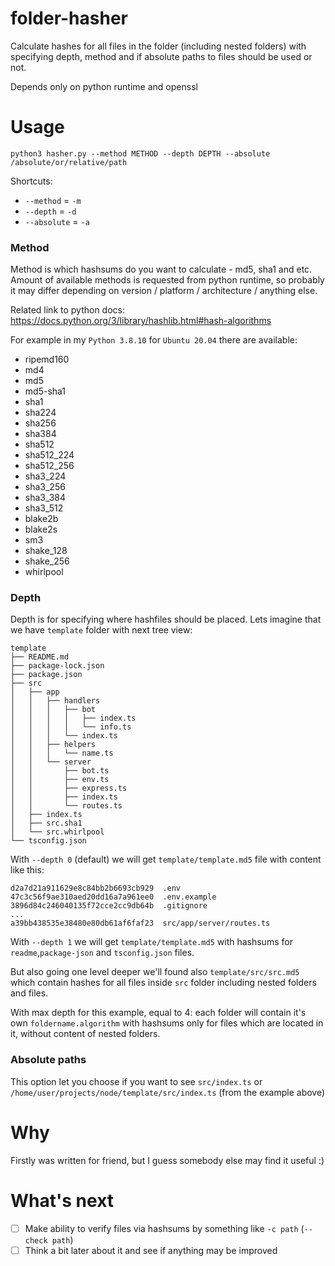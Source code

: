 # folder-hasher

Calculate hashes for all files in the folder (including nested folders) with
specifying depth, method and if absolute paths to files should be used or not.

Depends only on python runtime and openssl

# Usage

`python3 hasher.py --method METHOD --depth DEPTH --absolute /absolute/or/relative/path`

Shortcuts:

- `--method` = `-m`
- `--depth` = `-d`
- `--absolute` = `-a`

### Method

Method is which hashsums do you want to calculate - md5, sha1 and etc. Amount of available methods is requested from python runtime, so probably it may differ depending on version / platform / architecture / anything else.

Related link to python docs: https://docs.python.org/3/library/hashlib.html#hash-algorithms

For example in my `Python 3.8.10` for `Ubuntu 20.04` there are available:

- ripemd160
- md4
- md5
- md5-sha1
- sha1
- sha224
- sha256
- sha384
- sha512
- sha512_224
- sha512_256
- sha3_224
- sha3_256
- sha3_384
- sha3_512
- blake2b
- blake2s
- sm3
- shake_128
- shake_256
- whirlpool

### Depth

Depth is for specifying where hashfiles should be placed. Lets imagine that we have `template` folder with next tree view:

```
template
├── README.md
├── package-lock.json
├── package.json
├── src
│   ├── app
│   │   ├── handlers
│   │   │   ├── bot
│   │   │   │   ├── index.ts
│   │   │   │   └── info.ts
│   │   │   └── index.ts
│   │   ├── helpers
│   │   │   └── name.ts
│   │   └── server
│   │       ├── bot.ts
│   │       ├── env.ts
│   │       ├── express.ts
│   │       ├── index.ts
│   │       └── routes.ts
│   ├── index.ts
│   ├── src.sha1
│   └── src.whirlpool
└── tsconfig.json
```

With `--depth 0` (default) we will get `template/template.md5` file with content like this:

```
d2a7d21a911629e8c84bb2b6693cb929  .env
47c3c56f9ae310aed20dd16a7a961ee0  .env.example
3896d84c246040135f72cce2cc9db64b  .gitignore
...
a39bb438535e38480e80db61af6faf23  src/app/server/routes.ts
```

With `--depth 1` we will get `template/template.md5` with hashsums for `readme`,`package-json` and `tsconfig.json` files. 

But also going one level deeper we'll found also `template/src/src.md5` which contain hashes for all files inside `src` folder including nested folders and files.

With max depth for this example, equal to 4: each folder will contain it's own `foldername.algorithm` with hashsums only for files which are located in it, without content of nested folders.

### Absolute paths

This option let you choose if you want to see `src/index.ts` or `/home/user/projects/node/template/src/index.ts` (from the example above)

# Why

Firstly was written for friend, but I guess somebody else may find it useful :)

# What's next

- [ ] Make ability to verify files via hashsums by something like `-c path` (`--check path`)
- [ ] Think a bit later about it and see if anything may be improved
